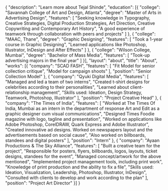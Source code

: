 {
  "description": "Learn more about Tejal Shinde",
  "education": [{
    "college": "Savannah College of Art and Design, Atlanta",
    "degree": "Master of Arts in Advertising Design",
    "features": [
      "Seeking knowledge in Typography, Creative Strategies, Digital Production Strategies, Art Direction, Creative Copywriting and Contemporary Art History",
      "A good experience of teamwork through collaboration with peers and projects"
    ]
  }, {
    "college": "MAAC, Thane",
    "degree": "Graphic Designing",
    "features": [
      "Took a 1-year course in Graphic Designing",
      "Learned applications like Photoshop, Illustrator, InDesign and After Effects"
    ]
  }, {
    "college": "Wilson College, Mumbai",
    "degree": "Bachelor of Mass Media",
    "features": [
      "Took-up advertising majors in the final year"
    ]
  }],
  "layout": "about",
  "title": "About",
  "works": [{
    "company": "SCAD FASH",
    "features": [
      "Fit Model for senior collection critique",
      "Model for campaign shoots"
    ],
    "position": "Senior Collection Model"
  }, {
    "company": "Qyuki Digital Media",
    "features": [
      "Managed and led a team of two interns",
      "Created t-shirt designs for celebrities according to their personalities",
      "Learned about client-relationship management",
      "Skills used: Ideation, Design Strategy, Teamwork, Photoshop, Illustrator"
    ],
    "position": "Project Creative Head"
  }, {
    "company": "The Times of India",
    "features": [
      "Worked at The Times Of India, Mumbai as an intern in the department of response Art and Edit as a graphic designer cum visual communications",
      "Designed Times Foodie magazine with logo, tagline and presentation",
      "Worked on applications like Adobe Photoshop, CorelDRAW, Quark Express and Adobe Illustrator",
      "Created innovative ad designs. Worked on newspapers layout and the advertisements based on social cause",
      "Also worked on billboards, standees and digital posters"
    ],
    "position": "Intern"
  }, {
    "company": "Ayaan Productions & The Sky Alliance",
    "features": [
      "Built a creative team for the project",
      "Responsible for posters, flyers, billboards, logos, layouts, ticket designs, standees for the event",
      "Managed concept/artwork for the above mentioned",
      "Implemented project management tools, including print work",
      "Knowledge of print production and the ability to fix a file",
      "Skills used: Ideation, Visualization, Leadership, Photoshop, Illustrator, InDesign",
      "Consulted with clients to develop and work according to the plan"
    ],
    "position": "Project Art Director"
  }]
}